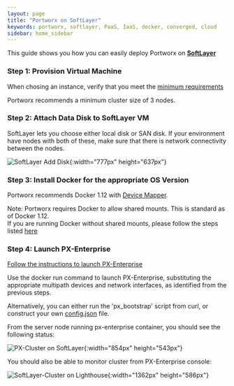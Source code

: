 ```yaml
---
layout: page
title: "Portworx on SoftLayer"
keywords: portworx, softlayer, PaaS, IaaS, docker, converged, cloud
sidebar: home_sidebar
---
```


This guide shows you how you can easily deploy Portworx on [**SoftLayer**](http://www.softlayer.com/)

### Step 1: Provision Virtual Machine
When chosing an instance, verify that you meet the [minimum requirements](get-started-px-enterprise.html#step-1-verify-requirements)

Portworx recommends a minimum cluster size of 3 nodes.

### Step 2: Attach Data Disk to SoftLayer VM

SoftLayer lets you choose either local disk or SAN disk. If your environment have nodes with both of these, make sure that there is network connectivity between the nodes.

![SoftLayer Add Disk](/images/softlayer-add-disk.png "Add Disk"){:width="777px" height="637px"}

### Step 3: Install Docker for the appropriate OS Version 
Portworx recommends Docker 1.12 with [Device Mapper](https://docs.docker.com/engine/userguide/storagedriver/device-mapper-driver/#/configure-docker-with-devicemapper).

Note: Portworx requires Docker to allow shared mounts.  This is standard as of Docker 1.12.  
If you are running Docker without shared mounts, please follow the steps listed [here](os-config-shared-mounts.html)

### Step 4: Launch PX-Enterprise
[Follow the instructions to launch PX-Enterprise](get-started-px-enterprise.html)

Use the docker run command to launch PX-Enterprise, substituting the appropriate multipath devices and network interfaces, as identified from the previous steps.

Alternatively, you can either run the 'px_bootstrap' script from curl, or construct your own [config.json](config-json.html) file.

From the server node running px-enterprise container, you should see the following status:

![PX-Cluster on SoftLayer](/images/softlayer-pxctl-status-updated.png "PX-Cluster on SoftLayer"){:width="854px" height="543px"}


You should also be able to monitor cluster from PX-Enterprise console:

![SoftLayer-Cluster on Lighthouse](/images/softlayer-cluster-on-lighthouse-updated.png "SoftLayer-Cluster on Lighthouse"){:width="1362px" height="586px"}

